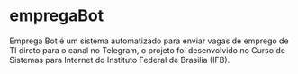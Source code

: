 # empregaBot
Emprega Bot é um sistema automatizado para enviar vagas de emprego de TI direto para o canal no Telegram, o projeto foi desenvolvido no Curso de Sistemas para Internet do Instituto Federal de Brasilia (IFB).
